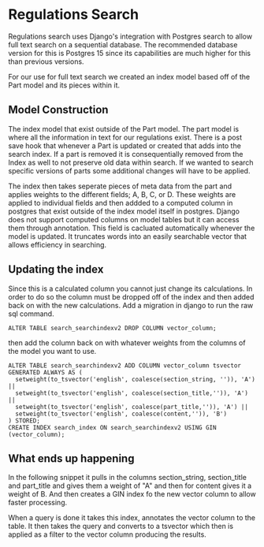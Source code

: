 # Regulations Search
Regulations search uses Django's integration with Postgres search to allow full text search on a sequential database.  The recommended database version for this is Postgres 15 since its capabilities are much higher for this than previous versions.

For our use for full text search we created an index model based off of the Part model and its pieces within it.

## Model Construction
The index model that exist outside of the Part model.  The part model is where all the information in text for our regulations exist.  There is a post save hook that whenever a Part is updated or created that adds into the search index.  If a part is removed it is consequentially removed from the Index as well to not preserve old data within search.  If we wanted to search specific versions of parts some additional changes will have to be applied.

The index then takes seperate pieces of meta data from the part and applies weights to the different fields; A, B, C, or D.  These weights are applied to individual fields and then addded to a computed column in postgres that exist outside of the index model itself in postgres.  Django does not support computed columns on model tables but it can access them through annotation.  This field is cacluated automatically whenever the model is updated.  It truncates words into an easily searchable vector that allows efficiency in searching.

## Updating the index
Since this is a calculated column you cannot just change its calculations.  In order to do so the column must be dropped off of the index and then added back on with the new calculations.  Add a migration in django to run the raw sql command.

    ALTER TABLE search_searchindexv2 DROP COLUMN vector_column;


then add the column back on with whatever weights from the columns of the model you want to use.

    ALTER TABLE search_searchindexv2 ADD COLUMN vector_column tsvector GENERATED ALWAYS AS (
      setweight(to_tsvector('english', coalesce(section_string, '')), 'A') ||
      setweight(to_tsvector('english', coalesce(section_title,'')), 'A') ||
      setweight(to_tsvector('english', coalesce(part_title,'')), 'A') ||
      setweight(to_tsvector('english', coalesce(content,'')), 'B')
    ) STORED;
    CREATE INDEX search_index ON search_searchindexv2 USING GIN (vector_column);

## What ends up happening
In the following snippet it pulls in the columns section_string, section_title and part_title and gives them a weight of "A" and then for content gives it a weight of B.  And then creates a GIN index fo the new vector column to allow faster processing.

When a query is done it takes this index, annotates the vector column to the table.  It then takes the query and converts to a tsvector which then is applied as a filter to the vector column producing the results.
